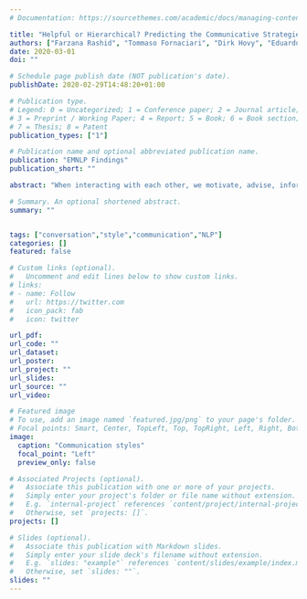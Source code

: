 ```yaml
---
# Documentation: https://sourcethemes.com/academic/docs/managing-content/

title: "Helpful or Hierarchical? Predicting the Communicative Strategies of Chat Participants, and their Impact on Success"
authors: ["Farzana Rashid", "Tommaso Fornaciari", "Dirk Hovy", "Eduardo Blanco", "Fernando Vega-Redondo"]
date: 2020-03-01
doi: ""

# Schedule page publish date (NOT publication's date).
publishDate: 2020-02-29T14:48:20+01:00

# Publication type.
# Legend: 0 = Uncategorized; 1 = Conference paper; 2 = Journal article;
# 3 = Preprint / Working Paper; 4 = Report; 5 = Book; 6 = Book section;
# 7 = Thesis; 8 = Patent
publication_types: ["1"]

# Publication name and optional abbreviated publication name.
publication: "EMNLP Findings"
publication_short: ""

abstract: "When interacting with each other, we motivate, advise, inform, show love or power towards our peers. However, the way we interact may also hold some indication on how successful we are, as people often try to help each other to achieve their goals. We study the chat interactions of thousands of aspiring entrepreneurs who discuss and develop business models. We manually annotate a set of about 5,500 chat interactions with four dimensions of interaction styles (motivation, cooperation, equality, advice). We find that these styles can be reliably predicted, and that the communication styles can be used to predict a number of indices of business success. Our findings indicate that successful communicators are also successful in other domains."

# Summary. An optional shortened abstract.
summary: ""


tags: ["conversation","style","communication","NLP"]
categories: []
featured: false

# Custom links (optional).
#   Uncomment and edit lines below to show custom links.
# links:
# - name: Follow
#   url: https://twitter.com
#   icon_pack: fab
#   icon: twitter

url_pdf:
url_code: ""
url_dataset:
url_poster:
url_project: ""
url_slides:
url_source: ""
url_video:

# Featured image
# To use, add an image named `featured.jpg/png` to your page's folder.
# Focal points: Smart, Center, TopLeft, Top, TopRight, Left, Right, BottomLeft, Bottom, BottomRight.
image:
  caption: "Communication styles"
  focal_point: "Left"
  preview_only: false

# Associated Projects (optional).
#   Associate this publication with one or more of your projects.
#   Simply enter your project's folder or file name without extension.
#   E.g. `internal-project` references `content/project/internal-project/index.md`.
#   Otherwise, set `projects: []`.
projects: []

# Slides (optional).
#   Associate this publication with Markdown slides.
#   Simply enter your slide deck's filename without extension.
#   E.g. `slides: "example"` references `content/slides/example/index.md`.
#   Otherwise, set `slides: ""`.
slides: ""
---
```

